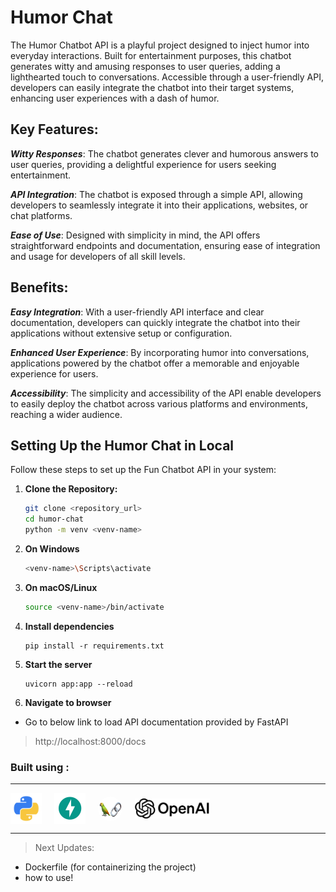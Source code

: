 # Humor Chat

The Humor Chatbot API is a playful project designed to inject humor into everyday interactions. Built for entertainment purposes, this chatbot generates witty and amusing responses to user queries, adding a lighthearted touch to conversations. Accessible through a user-friendly API, developers can easily integrate the chatbot into their target systems, enhancing user experiences with a dash of humor.

## Key Features:

***Witty Responses***: The chatbot generates clever and humorous answers to user queries, providing a delightful experience for users seeking entertainment.

***API Integration***: The chatbot is exposed through a simple API, allowing developers to seamlessly integrate it into their applications, websites, or chat platforms.

***Ease of Use***: Designed with simplicity in mind, the API offers straightforward endpoints and documentation, ensuring ease of integration and usage for developers of all skill levels.


## Benefits:

***Easy Integration***: With a user-friendly API interface and clear documentation, developers can quickly integrate the chatbot into their applications without extensive setup or configuration.

***Enhanced User Experience***: By incorporating humor into conversations, applications powered by the chatbot offer a memorable and enjoyable experience for users.

***Accessibility***: The simplicity and accessibility of the API enable developers to easily deploy the chatbot across various platforms and environments, reaching a wider audience.

## Setting Up the Humor Chat in Local

Follow these steps to set up the Fun Chatbot API in your system:

1. **Clone the Repository:**
    ```bash
    git clone <repository_url>
    cd humor-chat
    python -m venv <venv-name>
2. **On Windows**
    ```bash
    <venv-name>\Scripts\activate
    ```
3. **On macOS/Linux**
    ```bash
    source <venv-name>/bin/activate
    ```
4. **Install dependencies**
    ```
    pip install -r requirements.txt
    ```
5. **Start the server**
    ```
    uvicorn app:app --reload
    ```
6. **Navigate to browser**
- Go to below link to load  API documentation provided by FastAPI
> http://localhost:8000/docs


### Built using :
***
<div style="display: flex; justify-content: left; align-items: center;">
  <div style="display: flex; flex-direction: column; align-items: center; margin-right: 20px;">
    <img src="assets/python.png" width="50"/>
  </div>
  <div style="display: flex; flex-direction: column; align-items: center; margin-right: 20px;">
    <img src="assets/fastapi.png" width="50"/>
  </div>
  <div style="display: flex; flex-direction: column; align-items: center; margin-right: 20px;">
    <img style="border-radius:50%;" src="assets/langchain.png" width="39" height="39"/>
  </div>
  <div style="display: flex; flex-direction: column; align-items: center;">
    <img src="assets/OpenAI_Logo.svg" width="120"/>
  </div>
</div>




***
> Next Updates:
- Dockerfile (for containerizing the project)
- how to use!
